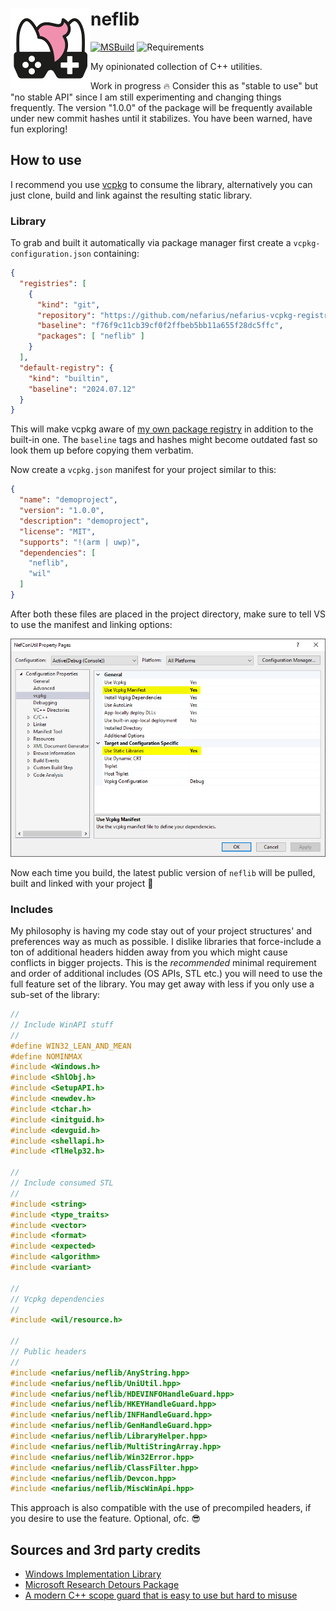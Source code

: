 # <img src="assets/NSS-128x128.png" align="left" />neflib

[![MSBuild](https://github.com/nefarius/neflib/actions/workflows/msbuild.yml/badge.svg)](https://github.com/nefarius/neflib/actions/workflows/msbuild.yml)
![Requirements](https://img.shields.io/badge/Requires-C++23-blue.svg)

My opinionated collection of C++ utilities.

Work in progress 🔥 Consider this as "stable to use" but "no stable API" since I am still experimenting and changing things frequently. The version "1.0.0" of the package will be frequently available under new commit hashes until it stabilizes. You have been warned, have fun exploring!

## How to use

I recommend you use [vcpkg](https://github.com/microsoft/vcpkg) to consume the library, alternatively you can just clone, build and link against the resulting static library.

### Library

To grab and built it automatically via package manager first create a `vcpkg-configuration.json` containing:

```json
{
  "registries": [
    {
      "kind": "git",
      "repository": "https://github.com/nefarius/nefarius-vcpkg-registry.git",
      "baseline": "f76f9c11cb39cf0f2ffbeb5bb11a655f28dc5ffc",
      "packages": [ "neflib" ]
    }
  ],
  "default-registry": {
    "kind": "builtin",
    "baseline": "2024.07.12"
  }
}
```

This will make vcpkg aware of [my own package registry](https://github.com/nefarius/nefarius-vcpkg-registry) in addition to the built-in one. The `baseline` tags and hashes might become outdated fast so look them up before copying them verbatim.

Now create a `vcpkg.json` manifest for your project similar to this:

```json
{
  "name": "demoproject",
  "version": "1.0.0",
  "description": "demoproject",
  "license": "MIT",
  "supports": "!(arm | uwp)",
  "dependencies": [
    "neflib",
    "wil"
  ]
}
```

After both these files are placed in the project directory, make sure to tell VS to use the manifest and linking options:

![XFOywDXdHv.png](assets/XFOywDXdHv.png)

Now each time you build, the latest public version of `neflib` will be pulled, built and linked with your project 💪

### Includes

My philosophy is having my code stay out of your project structures' and preferences way as much as possible. I dislike libraries that force-include a ton of additional headers hidden away from you which might cause conflicts in bigger projects. This is the *recommended* minimal requirement and order of additional includes (OS APIs, STL etc.) you will need to use the full feature set of the library. You may get away with less if you only use a sub-set of the library:

```cpp
//
// Include WinAPI stuff
// 
#define WIN32_LEAN_AND_MEAN
#define NOMINMAX
#include <Windows.h>
#include <ShlObj.h>
#include <SetupAPI.h>
#include <newdev.h>
#include <tchar.h>
#include <initguid.h>
#include <devguid.h>
#include <shellapi.h>
#include <TlHelp32.h>

//
// Include consumed STL
// 
#include <string>
#include <type_traits>
#include <vector>
#include <format>
#include <expected>
#include <algorithm>
#include <variant>

//
// Vcpkg dependencies
// 
#include <wil/resource.h>

//
// Public headers
// 
#include <nefarius/neflib/AnyString.hpp>
#include <nefarius/neflib/UniUtil.hpp>
#include <nefarius/neflib/HDEVINFOHandleGuard.hpp>
#include <nefarius/neflib/HKEYHandleGuard.hpp>
#include <nefarius/neflib/INFHandleGuard.hpp>
#include <nefarius/neflib/GenHandleGuard.hpp>
#include <nefarius/neflib/LibraryHelper.hpp>
#include <nefarius/neflib/MultiStringArray.hpp>
#include <nefarius/neflib/Win32Error.hpp>
#include <nefarius/neflib/ClassFilter.hpp>
#include <nefarius/neflib/Devcon.hpp>
#include <nefarius/neflib/MiscWinApi.hpp>
```

This approach is also compatible with the use of precompiled headers, if you desire to use the feature. Optional, ofc. 😎

## Sources and 3rd party credits

- [Windows Implementation Library](https://github.com/microsoft/wil)
- [Microsoft Research Detours Package](https://github.com/microsoft/Detours)
- [A modern C++ scope guard that is easy to use but hard to misuse](https://github.com/ricab/scope_guard)
